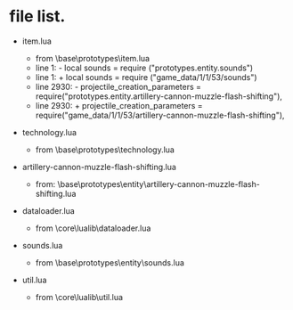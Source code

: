 
# file list.

- item.lua
  - from \base\prototypes\item.lua
  - line 1: - local sounds = require ("prototypes.entity.sounds")
  - line 1: + local sounds = require ("game_data/1/1/53/sounds")
  - line 2930: - projectile_creation_parameters = require("prototypes.entity.artillery-cannon-muzzle-flash-shifting"),
  - line 2930: + projectile_creation_parameters = require("game_data/1/1/53/artillery-cannon-muzzle-flash-shifting"),

- technology.lua
  - from \base\prototypes\technology.lua


- artillery-cannon-muzzle-flash-shifting.lua
  - from: \base\prototypes\entity\artillery-cannon-muzzle-flash-shifting.lua
- dataloader.lua
  - from \core\lualib\dataloader.lua
- sounds.lua
  - from \base\prototypes\entity\sounds.lua
- util.lua
  - from \core\lualib\util.lua
